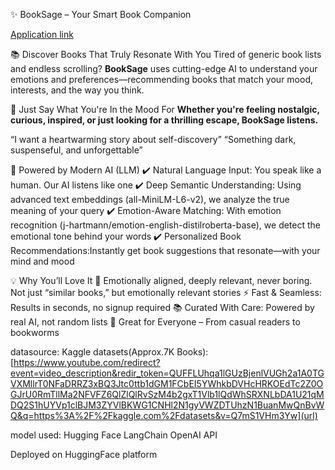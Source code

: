 ✨ BookSage – Your Smart Book Companion

[Application link]([url](https://huggingface.co/spaces/lakhansahai2025/Book-Recommendation))

📚 Discover Books That Truly Resonate With You
Tired of generic book lists and endless scrolling? **BookSage** uses cutting-edge AI to understand your emotions and preferences—recommending books that match your mood, interests, and the way you think.

💬 Just Say What You're In the Mood For
**Whether you're feeling nostalgic, curious, inspired, or just looking for a thrilling escape, BookSage listens.**

“I want a heartwarming story about self-discovery”
“Something dark, suspenseful, and unforgettable”

🧠 Powered by Modern AI (LLM)
✔️ Natural Language Input: You speak like a human. Our AI listens like one
✔️ Deep Semantic Understanding: Using advanced text embeddings (all-MiniLM-L6-v2), we analyze the true meaning of your query
✔️ Emotion-Aware Matching: With emotion recognition (j-hartmann/emotion-english-distilroberta-base), we detect the emotional tone behind your words
✔️ Personalized Book Recommendations:Instantly get book suggestions that resonate—with your mind and mood

💡 Why You’ll Love It
🎯 Emotionally aligned, deeply relevant, never boring. Not just “similar books,” but emotionally relevant stories
⚡ Fast & Seamless: Results in seconds, no signup required
📚 Curated With Care: Powered by real AI, not random lists
🌟 Great for Everyone – From casual readers to bookworms

datasource:
Kaggle datasets(Approx.7K Books): [https://www.youtube.com/redirect?event=video_description&redir_token=QUFFLUhqa1lGUzBjenlVUGh2a1A0TGVXMllrT0NFaDRRZ3xBQ3Jtc0ttb1dGM1FCbEI5YWhkbDVHcHRKOEdTc2Z0OGJrU0RmTllMa2NFVFZ6QlZlQlRvSzM4b2gxT1Vlb1lQdWhSRXNLbDA1U21qMDQ2S1hUYVp1clBJM3ZYVlBKWG1CNHl2N1gyVWZDTUhzN1BuanMwQnBvWQ&q=https%3A%2F%2Fkaggle.com%2Fdatasets&v=Q7mS1VHm3Yw](url)

model used:
Hugging Face
LangChain
OpenAI API

Deployed on HuggingFace platform
